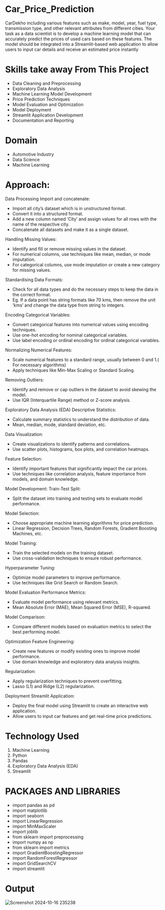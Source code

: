
# Car_Price_Prediction
   CarDekho including various features such as make, model, year, fuel type, transmission type, and other relevant attributes from different cities. Your task as a data scientist is to develop a machine learning model that can accurately predict the prices of used cars based on these features. The model should be integrated into a Streamlit-based web application to allow users to input car details and receive an estimated price instantly

# Skills take away From This Project
  *  Data Cleaning and Preprocessing
  *  Exploratory Data Analysis
  *  Machine Learning Model Development
  *  Price Prediction Techniques
  *  Model Evaluation and Optimization
  *  Model Deployment
  *  Streamlit Application Development
  *  Documentation and Reporting

# Domain
   *  Automotive Industry 
   *  Data Science
   *  Machine Learning
     
# Approach:
 Data Processing
Import and concatenate:
   * Import all city’s dataset which is in unstructured format.
   * Convert it into a  structured format.
   * Add a new column named ‘City’ and assign values for all rows with the name of the respective city.
   * Concatenate all datasets and make it as a single dataset.
    
Handling Missing Values: 
   * Identify and fill or remove missing values in the dataset.
   * For numerical columns, use techniques like mean, median, or mode imputation.
   * For categorical columns, use mode imputation or create a new category for missing values.
    
Standardising Data Formats:
   * Check for all data types and do the necessary steps to keep the data in the correct format.
   * Eg. If a data point has string formats like 70 kms, then remove the unit ‘kms’ and change the data type from string to integers.
    
Encoding Categorical Variables: 
   * Convert categorical features into numerical values using encoding techniques.
   *  Use one-hot encoding for nominal categorical variables.
   * Use label encoding or ordinal encoding for ordinal categorical variables.

    
Normalizing Numerical Features:
   * Scale numerical features to a standard range, usually between 0 and 1.( For necessary algorithms)
   * Apply techniques like Min-Max Scaling or Standard Scaling.
    
Removing Outliers: 
   * Identify and remove or cap outliers in the dataset to avoid skewing the model.
   * Use IQR (Interquartile Range) method or Z-score analysis.

Exploratory Data Analysis (EDA)
Descriptive Statistics:
   *  Calculate summary statistics to understand the distribution of data.
   *  Mean, median, mode, standard deviation, etc.
    
Data Visualization: 
   * Create visualizations to identify patterns and correlations.
   * Use scatter plots, histograms, box plots, and correlation heatmaps.
    
Feature Selection:
  *  Identify important features that significantly impact the car prices.
  *  Use techniques like correlation analysis, feature importance from models, and domain knowledge.

Model Development:
Train-Test Split: 
  *  Split the dataset into training and testing sets to evaluate model performance.
   
Model Selection:
 * Choose appropriate machine learning algorithms for price prediction.
 *  Linear Regression, Decision Trees, Random Forests, Gradient Boosting Machines, etc.
   
Model Training:
  * Train the selected models on the training dataset.
  * Use cross-validation techniques to ensure robust performance.
   
Hyperparameter Tuning: 
 *  Optimize model parameters to improve performance.
 *  Use techniques like Grid Search or Random Search.

 Model Evaluation
Performance Metrics:
  * Evaluate model performance using relevant metrics.
  * Mean Absolute Error (MAE), Mean Squared Error (MSE), R-squared.
   
Model Comparison:
 *  Compare different models based on evaluation metrics to select the best performing model.
 
Optimization
Feature Engineering: 
 *  Create new features or modify existing ones to improve model performance.
 *  Use domain knowledge and exploratory data analysis insights.

Regularization:
  *  Apply regularization techniques to prevent overfitting.
  *  Lasso (L1) and Ridge (L2) regularization.

Deployment
Streamlit Application: 
  *  Deploy the final model using Streamlit to create an interactive web application.
  *  Allow users to input car features and get real-time price predictions.


# Technology Used
   1.  Machine Learning 
   2.  Python
   3.  Pandas 
   4.  Exploratory Data Analysis (EDA)
   5.  Streamlit


# PACKAGES AND LIBRARIES
*  import pandas as pd
*  import matplotlib
*  import seaborn
*  import LinearRegression
*  import MinMaxScaler
*  import joblib
*  from sklearn import preprocessing
*  import numpy as np
*  from sklearn import metrics
*  import GradientBoostingRegressor
*  import RandomForestRegressor
*  import GridSearchCV
*  import streamlit


  # Output
![Screenshot 2024-10-16 235238](https://github.com/user-attachments/assets/e3504235-2be6-49cf-98a3-8b4f750246ca)


